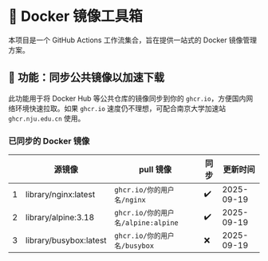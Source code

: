 # 🚀 Docker 镜像工具箱

本项目是一个 GitHub Actions 工作流集合，旨在提供一站式的 Docker 镜像管理方案。

## 🔄 功能：同步公共镜像以加速下载

此功能用于将 Docker Hub 等公共仓库的镜像同步到你的 `ghcr.io`，方便国内网络环境快速拉取。如果 `ghcr.io` 速度仍不理想，可配合南京大学加速站 `ghcr.nju.edu.cn` 使用。

### 已同步的 Docker 镜像

|   | 源镜像 | pull 镜像 | 同步 | 更新时间 |
|----|--------|-----------|------|--------|
|  1 | library/nginx:latest | `ghcr.io/你的用户名/nginx` | ✔️ | 2025-09-19 |
|  2 | library/alpine:3.18 | `ghcr.io/你的用户名/alpine:alpine` | ✔️ | 2025-09-19 |
|  3 | library/busybox:latest | `ghcr.io/你的用户名/busybox` | ❌ | 2025-09-19 |
